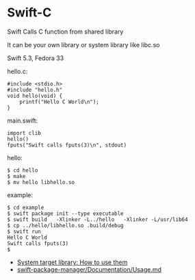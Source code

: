 # Swift-C
Swift Calls C function from shared library

It can be your own library or system library like libc.so

Swift 5.3, Fedora 33

hello.c:
```
#include <stdio.h>
#include "hello.h"
void hello(void) {
    printf("Hello C World\n");
}
```
main.swift:
```
import clib
hello()
fputs("Swift calls fputs(3)\n", stdout)
```
hello:
```
$ cd hello
$ make
$ mv hello libhello.so
```
example:
```
$ cd example
$ swift package init --type executable
$ swift build   -Xlinker -L../hello   -Xlinker -L/usr/lib64
$ cp ../hello/libhello.so .build/debug
$ swift run
Hello C World
Swift calls fputs(3)
$
```

- [System target library: How to use them](https://forums.swift.org/t/system-target-library-how-to-use-them/18196/2)
- [swift-package-manager/Documentation/Usage.md](https://github.com/apple/swift-package-manager/blob/263171977ebcd47f4aaca1202cff5a96c5158a64/Documentation/Usage.md#import-system-libraries)
